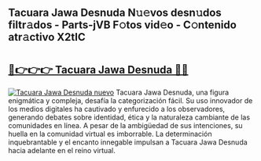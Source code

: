 ## Tacuara Jawa Desnuda N𝚞𝚎vos desn𝚞dos filtr𝚊dos - Parts-jVB F𝚘tos vid𝚎o - C𝚘ntenido atr𝚊ctivo X2tIC

# <h2><a href="http://mbbipu.tromn.icu/?c=Tacuara+Jawa+Desnuda">🔗👉👉👉 Tacuara Jawa Desnuda 🔗🔗</a></h2>

[![Tacuara Jawa Desnuda nuevo](https://i.imgur.com/pEAQMta.gif)](http://mbbipu.tromn.icu/?c=Tacuara+Jawa+Desnuda)
Tacuara Jawa Desnuda, una figura enigmática y compleja, desafía la categorización fácil. Su uso innovador de los medios digitales ha cautivado y enfurecido a los observadores, generando debates sobre identidad, ética y la naturaleza cambiante de las comunidades en línea. A pesar de la ambigüedad de sus intenciones, su huella en la comunidad virtual es imborrable. La determinación inquebrantable y el encanto innegable impulsan a Tacuara Jawa Desnuda hacia adelante en el reino virtual.
